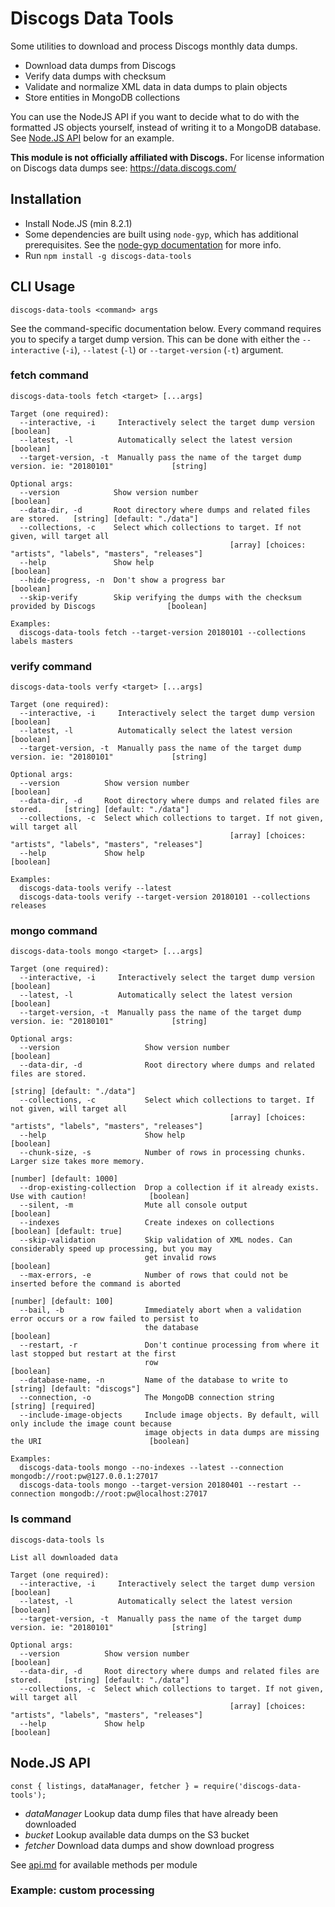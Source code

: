 # Discogs Data Tools
Some utilities to download and process Discogs monthly data dumps.

- Download data dumps from Discogs
- Verify data dumps with checksum
- Validate and normalize XML data in data dumps to plain objects
- Store entities in MongoDB collections

You can use the NodeJS API if you want to decide what to do with the
formatted JS objects yourself, instead of writing it to a MongoDB database.
See [Node.JS API](#nodejs-api) below for an example.

**This module is not officially affiliated with Discogs.** For license information on Discogs
data dumps see: https://data.discogs.com/

## Installation

- Install Node.JS (min 8.2.1)
- Some dependencies are built using `node-gyp`, which has additional prerequisites. See the [node-gyp documentation](https://github.com/nodejs/node-gyp#Installation) for more info.
- Run `npm install -g discogs-data-tools`

## CLI Usage
```
discogs-data-tools <command> args
```
See the command-specific documentation below. Every command requires you to
specify a target dump version. This can be done with either the `--interactive` (`-i`),
`--latest` (`-l`) or `--target-version` (`-t`) argument.

<!-- below section is automatically generated. Do not modify -->
<!-- CLI -->

### fetch command
```
discogs-data-tools fetch <target> [...args]

Target (one required):
  --interactive, -i     Interactively select the target dump version                                 [boolean]
  --latest, -l          Automatically select the latest version                                      [boolean]
  --target-version, -t  Manually pass the name of the target dump version. ie: "20180101"             [string]

Optional args:
  --version            Show version number                                                           [boolean]
  --data-dir, -d       Root directory where dumps and related files are stored.   [string] [default: "./data"]
  --collections, -c    Select which collections to target. If not given, will target all
                                                 [array] [choices: "artists", "labels", "masters", "releases"]
  --help               Show help                                                                     [boolean]
  --hide-progress, -n  Don't show a progress bar                                                     [boolean]
  --skip-verify        Skip verifying the dumps with the checksum provided by Discogs                [boolean]

Examples:
  discogs-data-tools fetch --target-version 20180101 --collections labels masters
```

### verify command
```
discogs-data-tools verfy <target> [...args]

Target (one required):
  --interactive, -i     Interactively select the target dump version                                 [boolean]
  --latest, -l          Automatically select the latest version                                      [boolean]
  --target-version, -t  Manually pass the name of the target dump version. ie: "20180101"             [string]

Optional args:
  --version          Show version number                                                             [boolean]
  --data-dir, -d     Root directory where dumps and related files are stored.     [string] [default: "./data"]
  --collections, -c  Select which collections to target. If not given, will target all
                                                 [array] [choices: "artists", "labels", "masters", "releases"]
  --help             Show help                                                                       [boolean]

Examples:
  discogs-data-tools verify --latest
  discogs-data-tools verify --target-version 20180101 --collections releases
```

### mongo command
```
discogs-data-tools mongo <target> [...args]

Target (one required):
  --interactive, -i     Interactively select the target dump version                                 [boolean]
  --latest, -l          Automatically select the latest version                                      [boolean]
  --target-version, -t  Manually pass the name of the target dump version. ie: "20180101"             [string]

Optional args:
  --version                   Show version number                                                    [boolean]
  --data-dir, -d              Root directory where dumps and related files are stored.
                                                                                  [string] [default: "./data"]
  --collections, -c           Select which collections to target. If not given, will target all
                                                 [array] [choices: "artists", "labels", "masters", "releases"]
  --help                      Show help                                                              [boolean]
  --chunk-size, -s            Number of rows in processing chunks. Larger size takes more memory.
                                                                                      [number] [default: 1000]
  --drop-existing-collection  Drop a collection if it already exists. Use with caution!              [boolean]
  --silent, -m                Mute all console output                                                [boolean]
  --indexes                   Create indexes on collections                          [boolean] [default: true]
  --skip-validation           Skip validation of XML nodes. Can considerably speed up processing, but you may
                              get invalid rows                                                       [boolean]
  --max-errors, -e            Number of rows that could not be inserted before the command is aborted
                                                                                       [number] [default: 100]
  --bail, -b                  Immediately abort when a validation error occurs or a row failed to persist to
                              the database                                                           [boolean]
  --restart, -r               Don't continue processing from where it last stopped but restart at the first
                              row                                                                    [boolean]
  --database-name, -n         Name of the database to write to                   [string] [default: "discogs"]
  --connection, -o            The MongoDB connection string                                [string] [required]
  --include-image-objects     Include image objects. By default, will only include the image count because
                              image objects in data dumps are missing the URI                        [boolean]

Examples:
  discogs-data-tools mongo --no-indexes --latest --connection mongodb://root:pw@127.0.0.1:27017
  discogs-data-tools mongo --target-version 20180401 --restart --connection mongodb://root:pw@localhost:27017
```

### ls command
```
discogs-data-tools ls

List all downloaded data

Target (one required):
  --interactive, -i     Interactively select the target dump version                                 [boolean]
  --latest, -l          Automatically select the latest version                                      [boolean]
  --target-version, -t  Manually pass the name of the target dump version. ie: "20180101"             [string]

Optional args:
  --version          Show version number                                                             [boolean]
  --data-dir, -d     Root directory where dumps and related files are stored.     [string] [default: "./data"]
  --collections, -c  Select which collections to target. If not given, will target all
                                                 [array] [choices: "artists", "labels", "masters", "releases"]
  --help             Show help                                                                       [boolean]
```
<!-- /CLI -->

## Node.JS API
```
const { listings, dataManager, fetcher } = require('discogs-data-tools');
```

- *dataManager* Lookup data dump files that have already been downloaded
- *bucket* Lookup available data dumps on the S3 bucket
- *fetcher* Download data dumps and show download progress

See [api.md](./api.md) for available methods per module

### Example: custom processing

